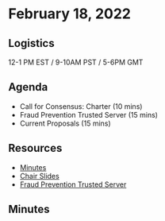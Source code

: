 # February 18, 2022

## Logistics

12-1 PM EST / 9-10AM PST / 5-6PM GMT

## Agenda

* Call for Consensus: Charter (10 mins)
* Fraud Prevention Trusted Server (15 mins)
* Current Proposals (15 mins)

## Resources

* [Minutes](https://docs.google.com/document/d/1qzvH8s5eqFAoQ5ffK6KKTve-zYpJeU4ZOjPYWk3GeVM/edit?usp=sharing)
* [Chair Slides](https://docs.google.com/presentation/d/1oYINb0cqy1PJ1oW4U8HsBeo7Hmn2NbxP4lBsc10cKQM/view)
* [Fraud Prevention Trusted Server](https://docs.google.com/presentation/d/1AtYUKpgSlH3d6ELPhlGcy29IojGk94GZYOXRO78-JtE/view)

## Minutes